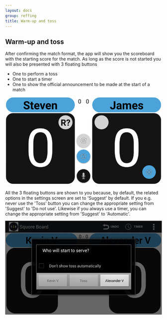 ```yaml
---
layout: docs
group: reffing
title: Warm-up and toss
---
```

## Warm-up and toss

After confirming the match format, the app will show you the scoreboard with the starting score for the match.
As long as the score is not started you will also be presented with 3 floating buttons
* One to perform a toss
* One to start a timer
* One to show the official announcement to be made at the start of a match

![Main with floating buttons"](../img/sb.main.06.floating.buttons.png)

All the 3 floating buttons are shown to you because, by default, the related options in the settings screen are set to 'Suggest' by default.
If you e.g. never use the 'Toss' button you can change the appropriate setting from 'Suggest' to 'Do not use'.
Likewise if you always use a timer, you can change the appropriate setting from 'Suggest' to 'Automatic'.

![Matches My List"](../img/sb.main.06.toss.png)


